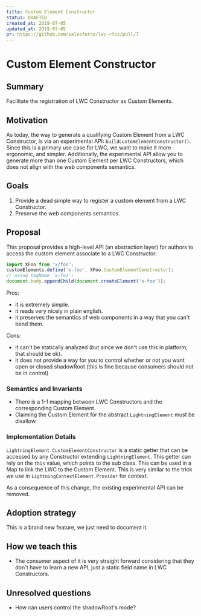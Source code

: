 ```yaml
---
title: Custom Element Constructor
status: DRAFTED
created_at: 2019-07-05
updated_at: 2019-07-05
pr: https://github.com/salesforce/lwc-rfcs/pull/7
---
```


# Custom Element Constructor

## Summary

Facilitate the registration of LWC Constructor as Custom Elements.

## Motivation

As today, the way to generate a qualifying Custom Element from a LWC Constructor, is via an experimental API: `buildCustomElementConstructor()`. Since this is a primary use case for LWC, we want to make it more ergonomic, and simpler. Additionally, the experimental API allow you to generate more than one Custom Element per LWC Constructors, which does not align with the web components semantics.

## Goals

1. Provide a dead simple way to register a custom element from a LWC Constructor.
2. Preserve the web components semantics.

## Proposal

This proposal provides a high-level API (an abstraction layer) for authors to access the custom element associate to a LWC Constructor:

```js
import XFoo from 'x/foo';
customElements.define('x-foo', XFoo.CustomElementConstructor);
// using tagName `x-foo`:
document.body.appendChild(document.createElement('x-foo'));
```

Pros:
* it is extremely simple.
* it reads very nicely in plain english.
* it preserves the semantics of web components in a way that you can't bend them.

Cons:
* it can't be statically analyzed (but since we don't use this in platform, that should be ok).
* it does not provide a way for you to control whether or not you want open or closed shadowRoot (this is fine because consumers should not be in control)

### Semantics and Invariants

* There is a 1-1 mapping between LWC Constructors and the corresponding Custom Element.
* Claiming the Custom Element for the abstract `LightningElement` must be disallow.

### Implementation Details

`LightningElement.CustomElementConstructor` is a static getter that can be accessed by any Constructor extending `LightningElement`. This getter can rely on the `this` value, which points to the sub class. This can be used in a Map to link the LWC to the Custom Element. This is very similar to the trick we use in  `LightningContextElement.Provider` for context.

As a consequence of this change, the existing experimental API can be removed.

## Adoption strategy

This is a brand new feature, we just need to document it.

## How we teach this

* The consumer aspect of it is very straight forward considering that they don't have to learn a new API, just a static field name in LWC Constructors.

## Unresolved questions

* How can users control the shadowRoot's mode?
